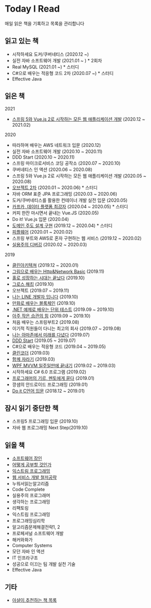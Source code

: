 # Today I Read
매일 읽은 책을 기록하고 목록을 관리합니다

## 읽고 있는 책
- 시작하세요 도커/쿠버네티스 (2020.12 ~)
- 실전 자바 소프트웨어 개발 (2021.01 ~ ) * 2회차
- Real MySQL (2021.01 ~) * 스터디
- C#으로 배우는 적응형 코드 2차 (2020.07 ~) * 스터디
- Effective Java

## 읽은 책
2021
- [스프링 5와 Vue.js 2로 시작하는 모든 웹 애플리케이션 개발](https://github.com/YoungChulShin/book_taskagile_server) (2020.12 ~ 2021.02)

2020
- 따라하며 배우는 AWS 네트워크 입문 (2020.12)
- 실전 자바 소프트웨어 개발 (2020.10 ~ 2020.11)
- DDD Start (2020.10 ~ 2020.11)
- 스프링 마이크로서비스 코딩 공작소 (2020.07 ~ 2020.10)
- 쿠버네티스 인 액션 (2020.06 ~ 2020.08)
- 스프링 5와 Vue.js 2로 시작하는 모든 웹 애플리케이션 개발 (2020.05 ~ 2020.08)
- [오브젝트 2차](https://github.com/YoungChulShin/TIR/tree/master/%EA%B8%B0%EC%88%A0%EC%84%9C%EC%A0%81/%5BJava%5D%20%EC%98%A4%EB%B8%8C%EC%A0%9D%ED%8A%B8) (2020.01 ~ 2020.06) * 스터디
- 자바 ORM 표준 JPA 프로그래밍 (2020.03 ~ 2020.06)
- 도커/쿠버네티스를 활용한 컨테이너 개발 실전 입문 (2020.05)
- [카프카, 데이터 플랫폼 최강자](https://github.com/YoungChulShin/study_book_apache_kafka) (2020.04 ~ 2020.05) * 스터디
- 커피 한잔 마시면서 끝내는 Vue.JS (2020.05)
- Do it! Vue.js 입문 (2020.04)
- [도메인 주도 설계 구현](https://github.com/YoungChulShin/today_i_read/tree/master/%EA%B8%B0%EC%88%A0%EC%84%9C%EC%A0%81/%5BJava%5D%20Implementing%20DDD) (2019.12 ~ 2020.04) * 스터디
- [피플웨어](https://github.com/YoungChulShin/today_i_read/blob/master/2020/%5B%EC%9D%BC%EB%B0%98%5D%20%ED%94%BC%ED%94%8C%EC%9B%A8%EC%96%B4.md) (2020.01 ~ 2020.02)
- 스프링 부트와 AWS로 혼자 구현하는 웹 서비스 (2019.12 ~ 2020.02)
- [실용주의 디버깅](https://github.com/YoungChulShin/today_i_read/blob/master/2020/%5B%EB%94%94%EB%B2%84%EA%B9%85%5D%20%EC%8B%A4%EC%9A%A9%EC%A3%BC%EC%9D%98%20%EB%94%94%EB%B2%84%EA%B9%85.md) (2020.02 ~ 2020.03)

2019
- [클린아키텍쳐](https://github.com/YoungChulShin/TIR/blob/master/2019/%5B%EC%9D%BC%EB%B0%98%5D%20%ED%81%B4%EB%A6%B0%EC%95%84%ED%82%A4%ED%85%8D%EC%B3%90.md) (2019.12 ~ 2020.01)
- [그림으로 배우는 Http&Network Basic](https://github.com/YoungChulShin/TIR/blob/master/2019/%5B%EC%9D%BC%EB%B0%98%5D%20%EA%B7%B8%EB%A6%BC%EC%9C%BC%EB%A1%9C%EB%B0%B0%EC%9A%B0%EB%8A%94%20HTTP%26Network.md) (2019.11)
- [홀로 성장하는 시대는 끝났다](https://github.com/YoungChulShin/TIR/blob/master/2019/%5B%EC%9D%BC%EB%B0%98%5D%20%ED%99%80%EB%A1%9C%20%EC%84%B1%EC%9E%A5%ED%95%98%EB%8A%94%20%EC%8B%9C%EB%8C%80%EB%8A%94%20%EB%81%9D%EB%82%AC%EB%8B%A4.md) (2019.10)
- [그로스 해킹](https://github.com/YoungChulShin/TIR/blob/master/2019/%5B%EC%9D%BC%EB%B0%98%5D%20%EA%B7%B8%EB%A1%9C%EC%8A%A4%ED%95%B4%ED%82%B9.md) (2019.10)
- 오브젝트 (2019.07 ~ 2019.11)
- [나는 LINE 개발자 입니다](https://github.com/YoungChulShin/TIR/blob/master/2019/%5B%EC%9D%BC%EB%B0%98%5D%20%EB%82%98%EB%8A%94%20LINE%20%EA%B0%9C%EB%B0%9C%EC%9E%90%EC%9E%85%EB%8B%88%EB%8B%A4.md) (2019.10)
- [만화로 배우는 블록체인](https://github.com/YoungChulShin/TIR/blob/master/2019/%5B%EC%9D%BC%EB%B0%98%5D%20%EB%A7%8C%ED%99%94%EB%A1%9C%20%EB%B0%B0%EC%9A%B0%EB%8A%94%20%EB%B8%94%EB%A1%9D%EC%B2%B4%EC%9D%B8.md) (2019.10)
- [.NET 예제로 배우는 단위 테스트](https://github.com/YoungChulShin/TIR/blob/master/2019/%5B%EA%B0%9C%EB%B0%9C%5D%20.NET%20%EC%98%88%EC%A0%9C%EB%A1%9C%20%EB%B0%B0%EC%9A%B0%EB%8A%94%20%EB%8B%A8%EC%9C%84%ED%85%8C%EC%8A%A4%ED%8A%B8.md) (2019.09 ~ 2019.10)
- [아주 작은 습관의 힘](https://github.com/YoungChulShin/TIR/blob/master/2019/%5B%EC%9D%BC%EB%B0%98%5D%20%EC%95%84%EC%A3%BC%20%EC%9E%91%EC%9D%80%20%EC%8A%B5%EA%B4%80%EC%9D%98%20%ED%9E%98.md) (2019.09 ~ 2019.10)
- 처음 배우는 스프링부트2 (2019.08)
- 이기적 직원들이 다니는 최고의 회사 (2019.07 ~ 2019.08)
- [나는 아마존에서 미래를 다녔다](https://github.com/YoungChulShin/TIR/blob/master/2019/%5B%EC%9D%BC%EB%B0%98%5D%20%EB%82%98%EB%8A%94%20%EC%95%84%EB%A7%88%EC%A1%B4%EC%97%90%EC%84%9C%20%EB%AF%B8%EB%9E%98%EB%A5%BC%20%EB%8B%A4%EB%85%94%EB%8B%A4.md) (2019.07)
- [DDD Start](https://github.com/YoungChulShin/TIR/blob/master/2019/%5B%EC%9D%BC%EB%B0%98%5D%20DDDStart.md) (2019.05 ~ 2019.07)
- C#으로 배우는 적응형 코드 (2019.04 ~ 2019.05)
- [클린코더](https://github.com/YoungChulShin/TIR/blob/master/2019/%5B%EC%9D%BC%EB%B0%98%5D%20%ED%81%B4%EB%A6%B0%EC%BD%94%EB%8D%94.md) (2019.03)
- [함께 자라기](https://github.com/YoungChulShin/TIR/blob/master/2019/%5B%EC%9D%BC%EB%B0%98%5D%20%ED%95%A8%EA%BB%98%EC%9E%90%EB%9D%BC%EA%B8%B0.md) (2019.03)
- [WPF MVVM 일주일만에 끝내기](https://github.com/YoungChulShin/TIR/blob/master/%EA%B8%B0%EC%88%A0%EC%84%9C%EC%A0%81/%5BC%23%5D%20WPF%20MVVM.md) (2019.02 ~ 2019.03)
- 시작하세요 C# 6.0 프로그램 (2019.02)
- [프로그래머의 기르, 멘토에게 묻다](https://github.com/YoungChulShin/TIR/blob/master/2019/%5B%EC%9D%BC%EB%B0%98%5D%20%ED%94%84%EB%A1%9C%EA%B7%B8%EB%9E%98%EB%A8%B8%EC%9D%98%EA%B8%B8%2C%EB%A9%98%ED%86%A0%EC%97%90%EA%B2%8C%20%EB%AC%BB%EB%8B%A4.md) (2019.01)
- 깡샘의 안드로이드 프로그래밍 (2019.01)
- [Do it C언어 입문](https://github.com/YoungChulShin/TIR/tree/master/%EA%B8%B0%EC%88%A0%EC%84%9C%EC%A0%81/%5BC%5D%20Do%20It%20C%EC%96%B8%EC%96%B4) (2018.12 ~ 2019.01)

## 잠시 읽기 중단한 책
- 스프링5 프로그래밍 입문 (2019.10)
- 자바 웹 프로그래밍 Next Step(2019.10)

## 읽을 책
- [소프트웨어 장인](http://www.yes24.com/Product/Goods/20461940?scode=032&OzSrank=1)
- [어떻게 공부할 것인가](http://www.yes24.com/Product/Goods/15341766?scode=032&OzSrank=1)
- [익스트림 프로그래밍](http://www.yes24.com/Product/Goods/2126201?scode=032&OzSrank=1)
- [웹 서비스 개발 철저공략](http://www.yes24.com/Product/Goods/12528841?scode=032&OzSrank=1)
- 누워서읽는알고리즘
- Code Complete
- 실용주의 프로그래머
- 생각하는 프로그래밍
- 리팩토링
- 익스트림 프로그래밍
- 프로그래밍심리학
- 알고리즘문제해결전략1, 2
- 프로페셔널 소프트웨어 개발
- 해커와화가
- Computer Systems
- 모던 자바 인 액션
- IT 인프라구조
- 성공으로 이끄는 팀 개발 실천 기술
- Effective Java


## 기타
- [아샬이 추천하는 책 목록](https://www.youtube.com/watch?v=cB8AhHeLGwo)

